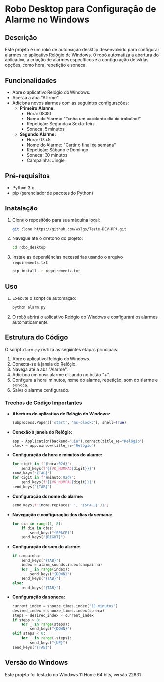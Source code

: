 # Robo Desktop para Configuração de Alarme no Windows

## Descrição

Este projeto é um robô de automação desktop desenvolvido para configurar alarmes no aplicativo Relógio do Windows. O robô automatiza a abertura do aplicativo, a criação de alarmes específicos e a configuração de várias opções, como hora, repetição e soneca.

## Funcionalidades

- Abre o aplicativo Relógio do Windows.
- Acessa a aba "Alarme".
- Adiciona novos alarmes com as seguintes configurações:
  - **Primeiro Alarme:**
    - Hora: 08:00
    - Nome do Alarme: "Tenha um excelente dia de trabalho!"
    - Repetição: Segunda a Sexta-feira
    - Soneca: 5 minutos
  - **Segundo Alarme:**
    - Hora: 07:45
    - Nome do Alarme: "Curtir o final de semana"
    - Repetição: Sábado e Domingo
    - Soneca: 30 minutos
    - Campainha: Jingle

## Pré-requisitos

- Python 3.x
- pip (gerenciador de pacotes do Python)

## Instalação

1. Clone o repositório para sua máquina local:
   ```bash
   git clone https://github.com/wslgs/Teste-DEV-RPA.git
   ```

2. Navegue até o diretório do projeto:
   ```bash
   cd robo_desktop
   ```

3. Instale as dependências necessárias usando o arquivo `requirements.txt`:
   ```bash
   pip install -r requirements.txt
   ```

## Uso

1. Execute o script de automação:
   ```bash
   python alarm.py
   ```

2. O robô abrirá o aplicativo Relógio do Windows e configurará os alarmes automaticamente.

## Estrutura do Código

O script `alarm.py` realiza as seguintes etapas principais:

1. Abre o aplicativo Relógio do Windows.
2. Conecta-se à janela do Relógio.
3. Navega até a aba "Alarme".
4. Adiciona um novo alarme clicando no botão "+".
5. Configura a hora, minutos, nome do alarme, repetição, som do alarme e soneca.
6. Salva o alarme configurado.

### Trechos de Código Importantes

- **Abertura do aplicativo de Relógio do Windows:**
  ```python
  subprocess.Popen(['start', 'ms-clock:'], shell=True)
  ```

- **Conexão à janela do Relógio:**
  ```python
  app = Application(backend="uia").connect(title_re="Relógio")
  clock = app.window(title_re="Relógio")
  ```

- **Configuração da hora e minutos do alarme:**
  ```python
  for digit in f"{hora:02d}":
      send_keys(f"{{VK_NUMPAD{digit}}}")
  send_keys("{TAB}")
  for digit in f"{minuto:02d}":
      send_keys(f"{{VK_NUMPAD{digit}}}")
  send_keys("{TAB}")
  ```

- **Configuração do nome do alarme:**
  ```python
  send_keys(f"{nome.replace(' ', '{SPACE}')}")
  ```

- **Navegação e configuração dos dias da semana:**
  ```python
  for dia in range(1, 8):
      if dia in dias:
          send_keys("{SPACE}")
      send_keys("{RIGHT}")
  ```

- **Configuração do som do alarme:**
  ```python
  if campainha:
      send_keys("{TAB}")
      index = alarm_sounds.index(campainha)
      for _ in range(index):
          send_keys("{DOWN}")
      send_keys("{TAB}")
  else:
      send_keys("{TAB}")
  ```

- **Configuração da soneca:**
  ```python
  current_index = snooze_times.index("10 minutos")
  desired_index = snooze_times.index(soneca)
  steps = desired_index - current_index
  if steps > 0:
      for _ in range(steps):
          send_keys("{DOWN}")
  elif steps < 0:
      for _ in range(-steps):
          send_keys("{UP}")
  send_keys("{TAB}")
  ```

## Versão do Windows

Este projeto foi testado no Windows 11 Home 64 bits, versão 22631.
